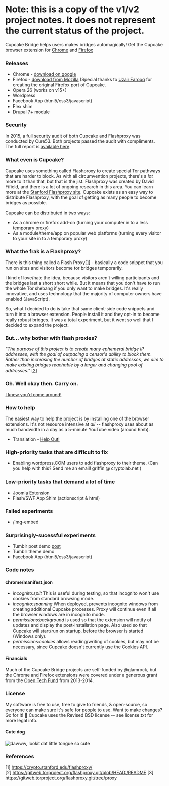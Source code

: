 # Note: this is a copy of the v1/v2 project notes. It does not represent the current status of the project.

Cupcake Bridge helps users makes bridges automagically!
Get the Cupcake browser extension for [Chrome](https://chrome.google.com/webstore/detail/cupcake/dajjbehmbnbppjkcnpdkaniapgdppdnc) and [Firefox](https://addons.mozilla.org/en-us/firefox/addon/cupcakebridge/)

### Releases
* Chrome - [download on google](https://chrome.google.com/webstore/detail/cupcake/dajjbehmbnbppjkcnpdkaniapgdppdnc)
* Firefox - [download from Mozilla](https://addons.mozilla.org/en-us/firefox/addon/cupcakebridge/) (Special thanks to [Uzair Farooq](uzairfarooq11@gmail.com) for creating the original Firefox port of Cupcake.
* Opera 26 (works on v15+)
* Wordpress
* Facebook App (html5/css3/javascript)
* Flex shim
* Drupal 7+ module

### Security
In 2015, a full security audit of both Cupcake and Flashproxy was conducted by Cure53.  Both projects passed the audit with compliments.  The full report is [available here](https://github.com/glamrock/cupcake/blob/master/security/audit1.pdf).

### What even is Cupcake?
Cupcake uses something called Flashproxy to create special Tor pathways that are harder to block. As with all circumvention projects, there's a *lot* more to it than that, but that is the jist. Flashproxy was created by David Fifield, and there is a lot of ongoing research in this area.  You can learn more at the <a href="http://crypto.stanford.edu/flashproxy">Stanford Flashproxy site</a>.  Cupcake exists as an easy way to distribute Flashproxy, with the goal of getting as many people to become bridges as possible.

Cupcake can be distributed in two ways:
* As a chrome or firefox add-on (turning your computer in to a less temporary proxy)
* As a module/theme/app on popular web platforms (turning every visitor to your site in to a temporary proxy)

### What the frak is a Flashproxy?
There is this thing called a Flash Proxy[[1](https://crypto.stanford.edu/flashproxy/)] - basically a code snippet that you run on sites and visitors become tor bridges temporarily.

I kind of love/hate the idea, because visitors aren't willing participants and the bridges last a short short while. But it means that you don't have to run the whole Tor shebang if you only want to make bridges. It's really innovative, and uses technology that the majority of computer owners have enabled (JavaScript).

So, what I decided to do is take that same client-side code snippets and turn it into a browser extension. People install it and they opt-in to become really robust bridges. It was a total experiment, but it went so well that I decided to expand the project.

### But... why bother with flash proxies?
*"The purpose of this project is to create many ephemeral bridge IP
addresses, with the goal of outpacing a censor's ability to block them.
Rather than increasing the number of bridges at static addresses, we aim
to make existing bridges reachable by a larger and changing pool of
addresses."* [[2](https://gitweb.torproject.org/flashproxy.git/blob/HEAD:/README)]

### Oh. Well okay then. Carry on.
[I knew you'd come around!](https://www.youtube.com/watch?v=HrlSkcHQnwI)

### How to help
The easiest way to help the project is by installing one of the browser extensions.  It's not resource intensive at *all* -- flashproxy uses about as much bandwidth in a day as a 5-minute YouTube video (around 6mb).

* Translation - [Help Out!](https://www.transifex.com/projects/p/cupcake/)

### High-priority tasks that are difficult to fix
* Enabling wordpress.COM users to add flashproxy to their theme. (Can you help with this? Send me an email! griffin @ cryptolab.net )

### Low-priority tasks that demand a lot of time
* Joomla Extension
* Flash/SWF App Shim (actionscript & html)

### Failed experiments
* /img-embed

### Surprisingly-sucessful experiments
* Tumblr post demo [post](http://newhopegriffin.tumblr.com/post/47018950850/le-demo)
* Tumblr theme demo
* Facebook App (html5/css3/javascript)

### Code notes
#### chrome/manifest.json
- *incognito:split* This is useful during testing, so that incognito won't use cookies from standard browsing mode.  
- *incognito:spanning* When deployed, prevents incognito windows from creating additional Cupcake processes. Proxy will continue even if all the browser windows are in incognito mode.  
- *permissions:background* is used so that the extension will notify of updates and display the post-installation page. Also used so that Cupcake will start/run on startup, before the browser is started (Windows only).
- *permissions:cookies* allows reading/writing of cookies, but may not be necessary, since Cupcake doesn't currently use the Cookies API.  

#### Financials
Much of the Cupcake Bridge projects are self-funded by @glamrock, but the Chrome and Firefox extensions were covered under a generous grant from the [Open Tech Fund](https://www.opentech.fund/project/cupcake-bridge) from 2013-2014.

### License
My software is free to use, free to give to friends, & open-source, so everyone can make sure it's safe for people to use. Want to make changes? Go for it! :dog: Cupcake uses the Revised BSD license -- see license.txt for more legal info.

#### Cute dog
![dawww, lookit dat little tongue so cute](http://i.imgur.com/JYO9P6j.jpg)

### References
[1] https://crypto.stanford.edu/flashproxy/  
[2] https://gitweb.torproject.org/flashproxy.git/blob/HEAD:/README
[3] https://gitweb.torproject.org/flashproxy.git/tree/proxy
